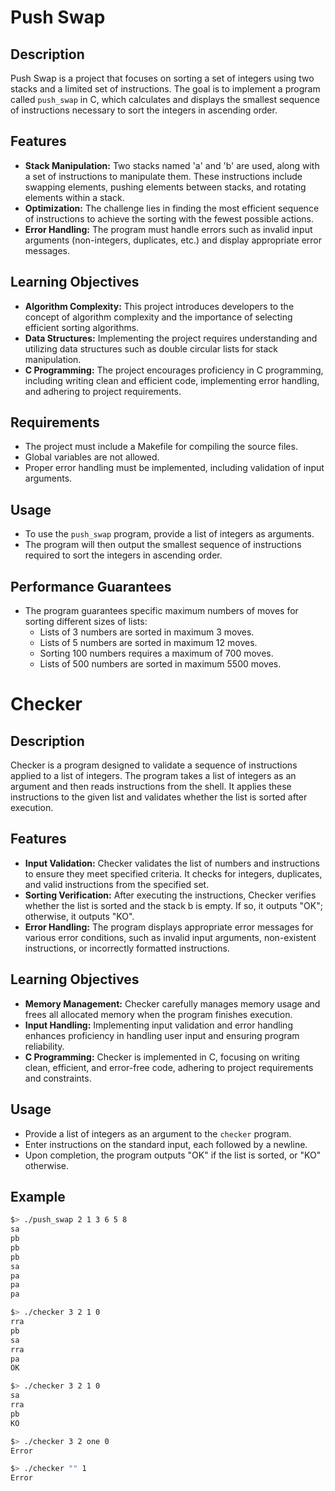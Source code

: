# Push Swap

## Description
Push Swap is a project that focuses on sorting a set of integers using two stacks and a limited set of instructions. The goal is to implement a program called `push_swap` in C, which calculates and displays the smallest sequence of instructions necessary to sort the integers in ascending order.

## Features
- **Stack Manipulation:** Two stacks named 'a' and 'b' are used, along with a set of instructions to manipulate them. These instructions include swapping elements, pushing elements between stacks, and rotating elements within a stack.
- **Optimization:** The challenge lies in finding the most efficient sequence of instructions to achieve the sorting with the fewest possible actions.
- **Error Handling:** The program must handle errors such as invalid input arguments (non-integers, duplicates, etc.) and display appropriate error messages.

## Learning Objectives
- **Algorithm Complexity:** This project introduces developers to the concept of algorithm complexity and the importance of selecting efficient sorting algorithms.
- **Data Structures:** Implementing the project requires understanding and utilizing data structures such as double circular lists for stack manipulation.
- **C Programming:** The project encourages proficiency in C programming, including writing clean and efficient code, implementing error handling, and adhering to project requirements.

## Requirements
- The project must include a Makefile for compiling the source files.
- Global variables are not allowed.
- Proper error handling must be implemented, including validation of input arguments.

## Usage
- To use the `push_swap` program, provide a list of integers as arguments.
- The program will then output the smallest sequence of instructions required to sort the integers in ascending order.

## Performance Guarantees
- The program guarantees specific maximum numbers of moves for sorting different sizes of lists:
  - Lists of 3 numbers are sorted in maximum 3 moves.
  - Lists of 5 numbers are sorted in maximum 12 moves.
  - Sorting 100 numbers requires a maximum of 700 moves.
  - Lists of 500 numbers are sorted in maximum 5500 moves.

# Checker

## Description
Checker is a program designed to validate a sequence of instructions applied to a list of integers. The program takes a list of integers as an argument and then reads instructions from the shell. It applies these instructions to the given list and validates whether the list is sorted after execution.

## Features
- **Input Validation:** Checker validates the list of numbers and instructions to ensure they meet specified criteria. It checks for integers, duplicates, and valid instructions from the specified set.
- **Sorting Verification:** After executing the instructions, Checker verifies whether the list is sorted and the stack b is empty. If so, it outputs "OK"; otherwise, it outputs "KO".
- **Error Handling:** The program displays appropriate error messages for various error conditions, such as invalid input arguments, non-existent instructions, or incorrectly formatted instructions.

## Learning Objectives
- **Memory Management:** Checker carefully manages memory usage and frees all allocated memory when the program finishes execution.
- **Input Handling:** Implementing input validation and error handling enhances proficiency in handling user input and ensuring program reliability.
- **C Programming:** Checker is implemented in C, focusing on writing clean, efficient, and error-free code, adhering to project requirements and constraints.

## Usage
- Provide a list of integers as an argument to the `checker` program.
- Enter instructions on the standard input, each followed by a newline.
- Upon completion, the program outputs "OK" if the list is sorted, or "KO" otherwise.

## Example
```bash
$> ./push_swap 2 1 3 6 5 8
sa
pb
pb
pb
sa
pa
pa
pa

$> ./checker 3 2 1 0
rra
pb
sa
rra
pa
OK

$> ./checker 3 2 1 0
sa
rra
pb
KO

$> ./checker 3 2 one 0
Error

$> ./checker "" 1
Error





